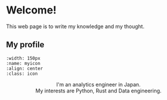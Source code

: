# Welcome!

This web page is to write my knowledge and my thought.

## My profile
```{image} ./icon.png
:width: 150px
:name: myicon
:align: center
:class: icon
```

<center>

I'm an analytics engineer in Japan.<br>
My interests are Python, Rust and Data engineering.

</center>

```{tableofcontents}
```

